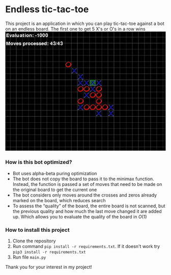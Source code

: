# Endless tic-tac-toe  
This project is an application in which you can play tic-tac-toe against a bot on an endless board. 
The first one to get 5 X's or O's in a row wins
![gameplay](img1.png)
### How is this bot optimized?  
- Bot uses alpha-beta puring optimization  
- The bot does not copy the board to pass it to the minimax function. Instead, the function is passed a set of moves that need to be made on the original board to get the current one
- The bot considers only moves around the crosses and zeros already marked on the board, which reduces search
- To assess the “quality” of the board, the entire board is not scanned, but the previous quality and how much the last move changed it are added up. Which allows you to evaluate the quality of the board in $O(1)$
  
### How to install this project  
1. Clone the repository  
2. Run command `pip install -r requirements.txt`. If it doesn't work try `pip3 install -r requirements.txt`  
3. Run file `main.py`

Thank you for your interest in my project!